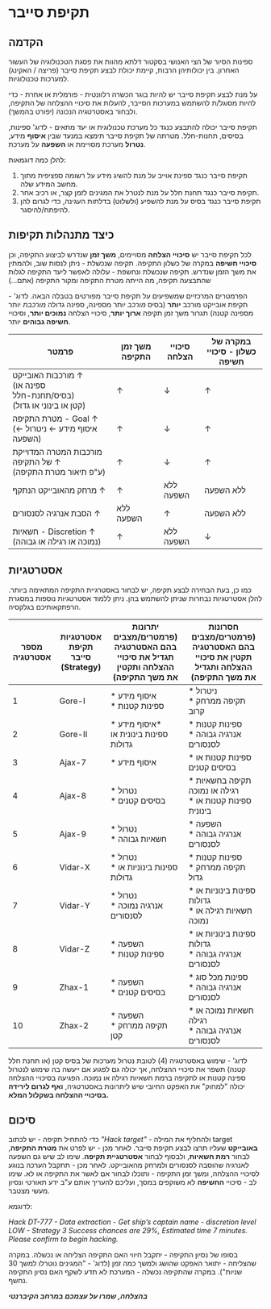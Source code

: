 # תקיפת סייבר

## הקדמה

ספינות הסיור של הצי האנושי בסקטור דלתא מהוות את פסגת הטכנולוגיה של העשור האחרון.
בין יכולותיהן הרבות, קיימת יכולת לבצע תקיפת סייבר (פריצה / האקינג) למערכות טכנולוגיות.

על מנת לבצע תקיפת סייבר יש להיות בוגר הכשרה רלוונטית - פורמלית או אחרת - כדי להיות מסוגל/ת
להשתמש במערכות הסייבר, להעלות את סיכויי ההצלחה של התקיפה, ולבחור באסטרטגיה הנכונה (יפורט בהמשך).

תקיפת סייבר יכולה להתבצע כנגד כל מערכת טכנולוגית או יעד מתאים - לדוג' ספינות, בסיסים, תחנות-חלל.
מטרתה של תקיפת סייבר תימצא במנעד שבין **איסוף** מידע, **נטרול** מערכת מסויימת או **השפעה** על מערכת.

להלן כמה דוגמאות:

1. תקיפת סייבר כנגד ספינת אוייב על מנת להשיג מידע על רשומה ספציפית מתוך מחשב המידע שלה.
2. תקיפת סייבר כנגד תחנת חלל על מנת לנטרל את המגינים לזמן קצר, או רכיב אחר.
3. תקיפת סייבר כנגד בסיס על מנת להשפיע (ולשלוט) בדלתות העגינה, כדי לגרום להן להיפתח/להיסגר.

## כיצד מתנהלות תקיפות

לכל תקיפת סייבר יש **סיכויי הצלחה** מסויימים, **משך זמן** שנדרש לביצוע התקיפה, וכן **סיכויי חשיפה** במקרה של כשלון התקיפה.
תקיפה שנכשלת - ניתן לנסות שוב, ולהמתין את משך הזמן שנדרש.
תקיפה שנכשלת ונחשפת - עלולה לאפשר ליעד התקיפה לגלות שהתבצעה תקיפה, מה הייתה מטרת התקיפה ומקור התקיפה (אתם…)

הפרמטרים המרכזיים שמשפיעים על תקיפת סייבר מפורטים בטבלה הבאה.
לדוג' - תקיפת אובייקט מורכב **יותר** (בסיס *מורכב* יותר מספינה, ספינה גדולה *מורכבת* יותר מספינה קטנה)
תגרור משך זמן תקיפה **ארוך יותר**, סיכויי הצלחה **נמוכים יותר**, וסיכויי **חשיפה גבוהים** יותר.

| פרמטר   | משך זמן התקיפה | סיכויי הצלחה | במקרה של כשלון - סיכויי חשיפה |
| ------------------------------- | -------------- | ------------ | ----------------------------- |
| מורכבות האובייקט  ↑ <br /> (ספינה או בסיס/תחנת-חלל) <br /> (קטן או בינוני או גדול) | ↑         | ↓ | ↑      |
| מטרת התקיפה - Goal ↑ <br /> (איסוף מידע ← ניטרול ← השפעה)                   | ↑              | ↓ | ↑               |
| מורכבות המטרה המדוייקת של התקיפה ↑ <br /> (ע"פ תיאור מטרת התקיפה)           | ↑              | ↓  | ↑      |
| מרחק מהאובייקט הנתקף ↑      | ↑              | ללא השפעה    | ללא השפעה                     |
| הסבת אנרגיה לסנסורים ↑         | ללא השפעה      | ↑            | ללא השפעה                     |
| חשאיות  - Discretion ↑ (נמוכה או רגילה או גבוהה)                     | ↑              | ללא השפעה    | ↓  |

## אסטרטגיות

כמו כן, בעת הבחירה לבצע תקיפה, יש לבחור באסטרגיית התקיפה המתאימה ביותר.
להלן אסטרטגיות נבחרות שניתן להשתמש בהן. ניתן ללמוד אסטרטגיות נוספות במסגרת הרפתקאותיכם בגלקסיה.

| מספר אסטרטגיה | אסטרטגיות תקיפת סייבר (Strategy) | יתרונות (פרמטרים/מצבים בהם האסטרטגיה תגדיל את סיכויי ההצלחה ותקטין את משך התקיפה) | חסרונות (פרמטרים/מצבים בהם האסטרטגיה תקטין את סיכויי ההצלחה ותגדיל את משך התקיפה) |
| ------------- | -------------------------------- | ---------------------------------------------------------------------------------- | ---------------------------------------------------------------------------------- |
| 1 | Gore-I | *   איסוף מידע <br/> * ספינות קטנות   | *   ניטרול  <br/> *   תקיפה ממרחק קרוב |
| 2 | Gore-II | *   איסוף מידע*  <br/> ספינות בינונית או גדולות  | *   ספינות קטנות <br/> * אנרגיה גבוהה לסנסורים   |
| 3 | Ajax-7  | *   איסוף מידע  | *   ספינות קטנות או בסיסים קטנים  |
| 4 | Ajax-8  | *   נטרול<br/>*   בסיסים קטנים   | *   תקיפה בחשאיות רגילה או נמוכה<br/>  * ספינות קטנות או בינונית   |
| 5 | Ajax-9 | *   נטרול<br/> *   חשאיות גבוהה <br/>  | *   השפעה <br/> * אנרגיה גבוהה לסנסורים |
| 6 | Vidar-X | *   נטרול<br/>*   ספינות בינוניות או גדולות | * ספינות קטנות<br/> * תקיפה ממרחק גדול |
| 7 | Vidar-Y | *   נטרול<br/>*   אנרגיה נמוכה לסנסורים  | *   ספינות בינוניות או גדולות<br/>*   חשאיות רגילה או נמוכה  |
| 8 | Vidar-Z | *   השפעה<br/>*   ספינות קטנות | * ספינות בינוניות או גדולות<br/>*   אנרגיה גבוהה לסנסורים |
| 9 | Zhax-1| *   השפעה<br/>*   בסיסים קטנים  | *   ספינות מכל סוג<br/>*   אנרגיה גבוהה לסנסורים |
| 10 | Zhax-2  | *   השפעה<br/>*   תקיפה ממרחק קטן  | *   חשאיות נמוכה או רגילה<br/>*   אנרגיה גבוהה לסנסורים  |

לדוג' - שימוש באסטרטגיה (4) לטובת נטרול מערכות של בסיס קטן (או תחנת חלל קטנה) תשפר את סיכויי ההצלחה,
אך יכולה גם לפגוע אם ייעשה בה שימוש לנטרול ספינה קטנות או לתקיפה ברמת חשאיות רגילה או נמוכה. הפגיעה בסיכויי
ההצלחה יכולה "למחוק" את האפקט החיובי שיש ליתרונות באסטרטגיה, **ואף לגרום לירידה בסיכויי ההצלחה בשקלול המלא.**

## סיכום

כדי להתחיל תקיפה - יש לכתוב *"Hack target"* - ולהחליף את המילה target **באובייקט** שעליו תרצו לבצע תקיפת סייבר.
לאחר מכן - יש לפרט את **מטרת התקיפה**, לבחור **רמת חשאיות**, ולבסוף לבחור **אסטרטגיית תקיפה**. שימו לב שיש גם השפעה לאנרגיה
שהוסבה לסנסורים ולמרחק מהאובייקט. לאחר מכן - תתקבל הערכה בנוגע לסיכויי ההצלחה, ומשך זמן התקיפה - ותוכלו לבחור אם
לאשר את התקיפה או לא. שימו לב - סיכויי **החשיפה** לא משוקפים במסך, ועליכם להעריך אותם ע"ב ידע תאורטי ונסיון מעשי מצטבר.

לדוגמא:

*Hack DT-777 - Data extraction - Get ship’s captain name - discretion level LOW - Strategy 3*
*Success chances are 29%, Estimated time 7 minutes. Please confirm to begin hacking.*

בסופו של נסיון התקיפה - יתקבל חיווי האם התקיפה הצליחה או נכשלה. במקרה שהצליחה - יתואר האפקט שהושג ולמשך
כמה זמן (לדוג' - "המגינים נוטרלו למשך 30 שניות"). במקרה שהתקיפה נכשלה - המערכת לא תדע לשקף האם נסיון התקיפה נחשף.

***בהצלחה, שמרו על עצמכם במרחב הקיברנטי***
